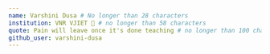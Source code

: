 ```yaml
---
name: Varshini Dusa # No longer than 28 characters
institution: VNR VJIET 🚩 # no longer than 58 characters
quote: Pain will leave once it's done teaching # no longer than 100 characters, avoid using quotes(") to guarantee the format remains the same.
github_user: varshini-dusa
---
```

